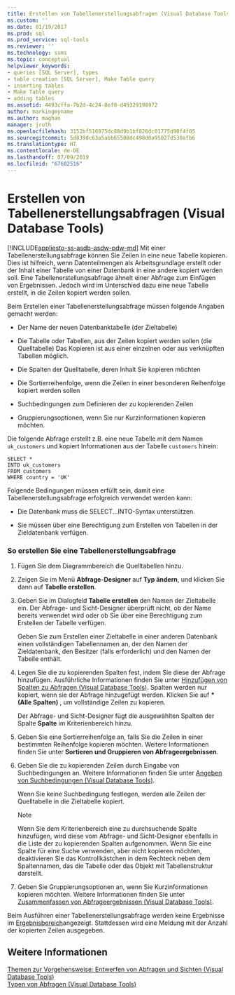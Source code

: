 ```yaml
---
title: Erstellen von Tabellenerstellungsabfragen (Visual Database Tools) | Microsoft-Dokumentation
ms.custom: ''
ms.date: 01/19/2017
ms.prod: sql
ms.prod_service: sql-tools
ms.reviewer: ''
ms.technology: ssms
ms.topic: conceptual
helpviewer_keywords:
- queries [SQL Server], types
- table creation [SQL Server], Make Table query
- inserting tables
- Make Table query
- adding tables
ms.assetid: 4493cffa-7b2d-4c24-8ef0-d49329198972
author: markingmyname
ms.author: maghan
manager: jroth
ms.openlocfilehash: 3152bf516975dc88d9b1bf826dc01775d98f4f05
ms.sourcegitcommit: 5d839dc63a5abb65508dc498d0a95027d530afb6
ms.translationtype: HT
ms.contentlocale: de-DE
ms.lasthandoff: 07/09/2019
ms.locfileid: "67682516"
---
```

# <a name="create-make-table-queries-visual-database-tools"></a>Erstellen von Tabellenerstellungsabfragen (Visual Database Tools)
[!INCLUDE[appliesto-ss-asdb-asdw-pdw-md](../../includes/appliesto-ss-asdb-asdw-pdw-md.md)]
Mit einer Tabellenerstellungsabfrage können Sie Zeilen in eine neue Tabelle kopieren. Dies ist hilfreich, wenn Datenteilmengen als Arbeitsgrundlage erstellt oder der Inhalt einer Tabelle von einer Datenbank in eine andere kopiert werden soll. Eine Tabellenerstellungsabfrage ähnelt einer Abfrage zum Einfügen von Ergebnissen. Jedoch wird im Unterschied dazu eine neue Tabelle erstellt, in die Zeilen kopiert werden sollen.  
  
Beim Erstellen einer Tabellenerstellungsabfrage müssen folgende Angaben gemacht werden:  
  
-   Der Name der neuen Datenbanktabelle (der Zieltabelle)  
  
-   Die Tabelle oder Tabellen, aus der Zeilen kopiert werden sollen (die Quelltabelle) Das Kopieren ist aus einer einzelnen oder aus verknüpften Tabellen möglich.  
  
-   Die Spalten der Quelltabelle, deren Inhalt Sie kopieren möchten  
  
-   Die Sortierreihenfolge, wenn die Zeilen in einer besonderen Reihenfolge kopiert werden sollen  
  
-   Suchbedingungen zum Definieren der zu kopierenden Zeilen  
  
-   Gruppierungsoptionen, wenn Sie nur Kurzinformationen kopieren möchten.  
  
Die folgende Abfrage erstellt z.B. eine neue Tabelle mit dem Namen `uk_customers` und kopiert Informationen aus der Tabelle `customers` hinein:  
  
```  
SELECT *   
INTO uk_customers  
FROM customers  
WHERE country = 'UK'  
```  
  
Folgende Bedingungen müssen erfüllt sein, damit eine Tabellenerstellungsabfrage erfolgreich verwendet werden kann:  
  
-   Die Datenbank muss die SELECT...INTO-Syntax unterstützen.  
  
-   Sie müssen über eine Berechtigung zum Erstellen von Tabellen in der Zieldatenbank verfügen.  
  
### <a name="to-create-a-make-table-query"></a>So erstellen Sie eine Tabellenerstellungsabfrage  
  
1.  Fügen Sie dem Diagrammbereich die Quelltabellen hinzu.  
  
2.  Zeigen Sie im Menü **Abfrage-Designer** auf **Typ ändern**, und klicken Sie dann auf **Tabelle erstellen**.  
  
3.  Geben Sie im Dialogfeld **Tabelle erstellen** den Namen der Zieltabelle ein. Der Abfrage- und Sicht-Designer überprüft nicht, ob der Name bereits verwendet wird oder ob Sie über eine Berechtigung zum Erstellen der Tabelle verfügen.  
  
    Geben Sie zum Erstellen einer Zieltabelle in einer anderen Datenbank einen vollständigen Tabellennamen an, der den Namen der Zieldatenbank, den Besitzer (falls erforderlich) und den Namen der Tabelle enthält.  
  
4.  Legen Sie die zu kopierenden Spalten fest, indem Sie diese der Abfrage hinzufügen. Ausführliche Informationen finden Sie unter [Hinzufügen von Spalten zu Abfragen (Visual Database Tools)](../../ssms/visual-db-tools/add-columns-to-queries-visual-database-tools.md). Spalten werden nur kopiert, wenn sie der Abfrage hinzugefügt werden. Klicken Sie auf **&#42; (Alle Spalten)** , um vollständige Zeilen zu kopieren.  
  
    Der Abfrage- und Sicht-Designer fügt die ausgewählten Spalten der Spalte **Spalte** im Kriterienbereich hinzu.  
  
5.  Geben Sie eine Sortierreihenfolge an, falls Sie die Zeilen in einer bestimmten Reihenfolge kopieren möchten. Weitere Informationen finden Sie unter **Sortieren und Gruppieren von Abfrageergebnissen**.  
  
6.  Geben Sie die zu kopierenden Zeilen durch Eingabe von Suchbedingungen an. Weitere Informationen finden Sie unter [Angeben von Suchbedingungen (Visual Database Tools)](../../ssms/visual-db-tools/specify-search-criteria-visual-database-tools.md).  
  
    Wenn Sie keine Suchbedingung festlegen, werden alle Zeilen der Quelltabelle in die Zieltabelle kopiert.  
  
    > [!NOTE]  
    > Wenn Sie dem Kriterienbereich eine zu durchsuchende Spalte hinzufügen, wird diese vom Abfrage- und Sicht-Designer ebenfalls in die Liste der zu kopierenden Spalten aufgenommen. Wenn Sie eine Spalte für eine Suche verwenden, aber nicht kopieren möchten, deaktivieren Sie das Kontrollkästchen in dem Rechteck neben dem Spaltennamen, das die Tabelle oder das Objekt mit Tabellenstruktur darstellt.  
  
7.  Geben Sie Gruppierungsoptionen an, wenn Sie Kurzinformationen kopieren möchten. Weitere Informationen finden Sie unter [Zusammenfassen von Abfrageergebnissen (Visual Database Tools)](../../ssms/visual-db-tools/summarize-query-results-visual-database-tools.md).  
  
Beim Ausführen einer Tabellenerstellungsabfrage werden keine Ergebnisse im [Ergebnisbereich](../../ssms/visual-db-tools/results-pane-visual-database-tools.md)angezeigt. Stattdessen wird eine Meldung mit der Anzahl der kopierten Zeilen ausgegeben.  
  
## <a name="see-also"></a>Weitere Informationen  
[Themen zur Vorgehensweise: Entwerfen von Abfragen und Sichten (Visual Database Tools)](../../ssms/visual-db-tools/design-queries-and-views-how-to-topics-visual-database-tools.md)  
[Typen von Abfragen (Visual Database Tools)](../../ssms/visual-db-tools/types-of-queries-visual-database-tools.md)  
  
